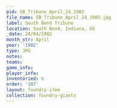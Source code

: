 ```yaml
---
pid: SB_Tribune_April_24_1902
file_name: SB_Tribune_April_24_1902.jpg
label: South Bend Tribune
location: South Bend, Indiana, US
_date: 24/04/1902
month_str: April
year: '1902'
type: JPG
notes: 
teams: 
game_info: 
player_info: 
inventoried: n
order: '107'
layout: foundry-item
collection: foundry-giants
---
```

